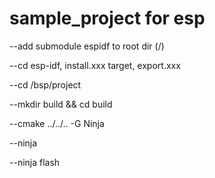# sample_project for esp

--add submodule espidf to root dir (/)

--cd esp-idf, install.xxx target, export.xxx

--cd /bsp/project

--mkdir build && cd build 

--cmake ../../.. -G Ninja 

--ninja 

--ninja flash
